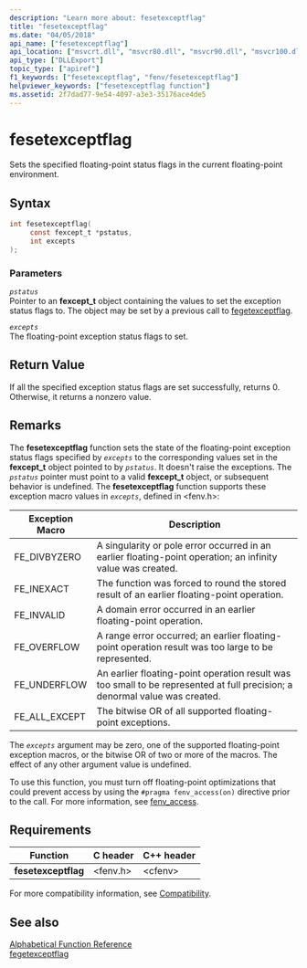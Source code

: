```yaml
---
description: "Learn more about: fesetexceptflag"
title: "fesetexceptflag"
ms.date: "04/05/2018"
api_name: ["fesetexceptflag"]
api_location: ["msvcrt.dll", "msvcr80.dll", "msvcr90.dll", "msvcr100.dll", "msvcr100_clr0400.dll", "msvcr110.dll", "msvcr110_clr0400.dll", "msvcr120.dll", "msvcr120_clr0400.dll", "ucrtbase.dll", "api-ms-win-crt-runtime-l1-1-0.dll"]
api_type: ["DLLExport"]
topic_type: ["apiref"]
f1_keywords: ["fesetexceptflag", "fenv/fesetexceptflag"]
helpviewer_keywords: ["fesetexceptflag function"]
ms.assetid: 2f7dad77-9e54-4097-a3e3-35176ace4de5
---
```

# fesetexceptflag

Sets the specified floating-point status flags in the current floating-point environment.

## Syntax

```C
int fesetexceptflag(
     const fexcept_t *pstatus,
     int excepts
);
```

### Parameters

*`pstatus`*<br/>
Pointer to an **fexcept_t** object containing the values to set the exception status flags to. The object may be set by a previous call to [fegetexceptflag](fegetexceptflag2.md).

*`excepts`*<br/>
The floating-point exception status flags to set.

## Return Value

If all the specified exception status flags are set successfully, returns 0. Otherwise, it returns a nonzero value.

## Remarks

The **fesetexceptflag** function sets the state of the floating-point exception status flags specified by *`excepts`* to the corresponding values set in the **fexcept_t** object pointed to by *`pstatus`*.  It doesn't raise the exceptions. The *`pstatus`* pointer must point to a valid **fexcept_t** object, or subsequent behavior is undefined. The **fesetexceptflag** function supports these exception macro values in *`excepts`*, defined in \<fenv.h>:

|Exception Macro|Description|
|---------------------|-----------------|
|FE_DIVBYZERO|A singularity or pole error occurred in an earlier floating-point operation; an infinity value was created.|
|FE_INEXACT|The function was forced to round the stored result of an earlier floating-point operation.|
|FE_INVALID|A domain error occurred in an earlier floating-point operation.|
|FE_OVERFLOW|A range error occurred; an earlier floating-point operation result was too large to be represented.|
|FE_UNDERFLOW|An earlier floating-point operation result was too small to be represented at full precision; a denormal value was created.|
|FE_ALL_EXCEPT|The bitwise OR of all supported floating-point exceptions.|

The *`excepts`* argument may be zero, one of the supported floating-point exception macros, or the bitwise OR of two or more of the macros. The effect of any other argument value is undefined.

To use this function, you must turn off floating-point optimizations that could prevent access by using the `#pragma fenv_access(on)` directive prior to the call. For more information, see [fenv_access](../../preprocessor/fenv-access.md).

## Requirements

|Function|C header|C++ header|
|--------------|--------------|------------------|
|**fesetexceptflag**|\<fenv.h>|\<cfenv>|

For more compatibility information, see [Compatibility](../../c-runtime-library/compatibility.md).

## See also

[Alphabetical Function Reference](crt-alphabetical-function-reference.md)<br/>
[fegetexceptflag](fegetexceptflag2.md)<br/>
